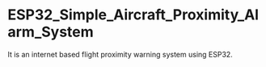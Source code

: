 # ESP32_Simple_Aircraft_Proximity_Alarm_System
It is an internet based flight proximity warning system using ESP32.
